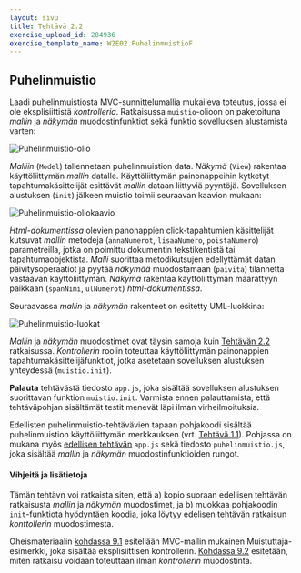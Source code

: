 ```yaml
---
layout: sivu
title: Tehtävä 2.2
exercise_upload_id: 284936
exercise_template_name: W2E02.PuhelinmuistioF
---
```


## Puhelinmuistio

Laadi puhelinmuistiosta MVC-sunnittelumallia mukaileva toteutus, jossa ei ole eksplisiittistä *kontrolleria*. Ratkaisussa `muistio`-olioon on paketoituna *mallin* ja *näkymän*  muodostinfunktiot sekä funktio sovelluksen alustamista varten:

![Puhelinmuistio-olio](../img/muistio_olio_22.png "Puhelinmuistio-olio")

*Malliin* (`Model`) tallennetaan puhelinmuistion data. *Näkymä* (`View`) rakentaa käyttöliittymän *mallin* datalle. Käyttöliittymän painonappeihin kytketyt tapahtumakäsittelijät esittävät *mallin* dataan liittyviä pyyntöjä. Sovelluksen alustuksen (`init`) jälkeen muistio toimii seuraavan kaavion mukaan: 

![Puhelinmuistio-oliokaavio](../img/olio_kaavio_22.png "Puhelinmuistio-oliokaavio")

*Html-dokumentissa* olevien panonappien click-tapahtumien käsittelijät kutsuvat *mallin* metodeja (`annaNumerot`, `lisaaNumero`, `poistaNumero`) parametreilla, jotka on poimittu dokumentin tekstikentistä  tai tapahtumaobjektista. *Malli* suorittaa metodikutsujen edellyttämät datan päivitysoperaatiot ja pyytää *näkymää* muodostamaan (`paivita`) tilannetta vastaavan käyttöliittymän. *Näkymä* rakentaa käyttöliittymän määrättyyn paikkaan (`spanNimi`, `ulNumerot`) *html-dokumentissa*. 

Seuraavassa *mallin* ja *näkymän* rakenteet on esitetty UML-luokkina:

![Puhelinmuistio-luokat](../img/muistio_luokat_22.png "Puhelinmuistio-luokat")

*Mallin* ja *näkymän* muodostimet ovat täysin samoja kuin [Tehtävän 2.2](../tehtava21) ratkaisussa. *Kontrollerin* roolin toteuttaa käyttöliittymän painonappien tapahtumakäsittelijäfunktiot, jotka asetetaan sovelluksen alustuksen yhteydessä (`muistio.init`).

**Palauta** tehtävästä tiedosto `app.js`, joka sisältää sovelluksen alustuksen suorittavan funktion `muistio.init`. Varmista ennen palauttamista, että tehtäväpohjan sisältämät testit menevät läpi ilman virheilmoituksia.

Edellisten puhelinmuistio-tehtävävien tapaan pohjakoodi sisältää puhelinmuistion  käyttöliittymän merkkauksen (vrt. [Tehtävä 1.1](../../osa1/tehtava11)). Pohjassa on mukana myös [edellisen tehtävän](../tehtava21) `app.js` sekä tiedosto `puhelinmuistio.js`, joka sisältää *mallin* ja *näkymän* muodostinfunktioiden rungot.

#### Vihjeitä ja lisätietoja

Tämän tehtävn voi ratkaista siten, että a) kopio suoraan edellisen tehtävän ratkaisusta *mallin* ja *näkymän* muodostimet, ja b) muokkaa pohjakoodin `init`-funktiota hyödyntäen koodia, joka löytyy edelisen tehtävän ratkaisun *konttollerin* muodostimesta.


Oheismateriaalin [kohdassa 9.1]({{site.baseurl}}/weso/#9.1-Esimerkki:-Muistuttaja) esitellään MVC-mallin mukainen Muistuttaja-esimerkki, joka sisältää eksplisiittisen kontrollerin. [Kohdassa 9.2]({{site.baseurl}}/weso//#9.2-Kontrollerin-rooli-selainohjelmistoissa) esitetään, miten ratkaisu voidaan toteuttaan ilman *kontrollerin* muodostinta.

